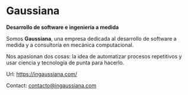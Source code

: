 # Gaussiana
**Desarrollo de software e ingeniería a medida**

Somos **Gaussiana**, una empresa dedicada al desarrollo de software a medida y a consultoría en mecánica computacional.

Nos apasionan dos cosas: la idea de automatizar procesos repetitivos y usar ciencia y tecnología de punta para hacerlo.

Url: https://ingaussiana.com/

Contact: contacto@ingaussiana.com
